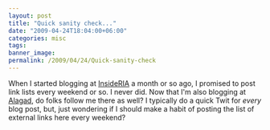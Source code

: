 ```yaml
---
layout: post
title: "Quick sanity check..."
date: "2009-04-24T18:04:00+06:00"
categories: misc 
tags: 
banner_image: 
permalink: /2009/04/24/Quick-sanity-check
---
```


When I started blogging at <a href="http://www.insideria.com">InsideRIA</a> a month or so ago, I promised to post link lists every weekend or so. I never did. Now that I'm also blogging at <a href="http://www.alagad.com">Alagad</a>, do folks follow me there as well? I typically do a quick Twit for <i>every</i> blog post, but, just wondering if I should make a habit of posting the list of external links here every weekend?